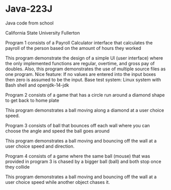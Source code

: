 # Java-223J
Java code from school

California State University Fullerton

Program 1 consists of a Payroll Calculator interface that calculates the payroll of the person based on the amount of hours they worked

This program demonstrate the design of a simple UI (user interface) where the only implemented functions are
regular, overtime, and gross pay of doubles.  Also, this program demonstrates the use of multiple source files as one program.
Nice feature: If no values are entered into the input boxes then zero is assumed to be the input.
Base test system: Linux system with Bash shell and openjdk-14-jdk

Program 2 consists of a game that has a circle run around a diamond shape to get back to home plate

This program demonstrates a ball moving along a diamond at a user choice speed.

Program 3 consists of ball that bounces off each wall where you can choose the angle and speed the ball goes around

This program demonstrates a ball moving and bouncing off the wall at a user choice speed and direction.

Program 4 consists of a game where the same ball (mouse) that was provided in program 3 is chased by a bigger ball (ball) and both stop once they collide

 This program demonstrates a ball moving and bouncing off the wall at a user choice speed while another object chases it.